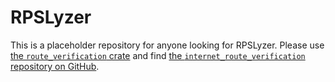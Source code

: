 # RPSLyzer

This is a placeholder repository for anyone looking for RPSLyzer.
Please use [the `route_verification`
crate](https://crates.io/crates/route_verification) and find
[the `internet_route_verification` repository on
GitHub](https://github.com/SichangHe/internet_route_verification).
